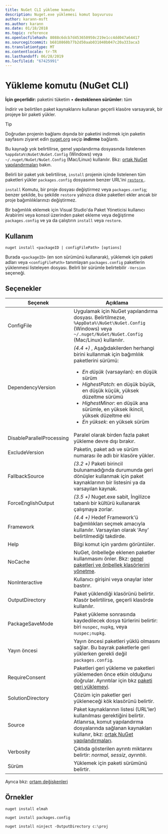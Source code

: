 ```yaml
---
title: NuGet CLI yükleme komutu
description: Nuget.exe yüklemesi komut başvurusu
author: karann-msft
ms.author: karann
ms.date: 01/18/2018
ms.topic: reference
ms.openlocfilehash: 8088c6dcb7d453650950c219e1cc4dd047a64417
ms.sourcegitcommit: b6810860b77b2d50aab031040b047c20a333aca3
ms.translationtype: MT
ms.contentlocale: tr-TR
ms.lasthandoff: 06/28/2019
ms.locfileid: "67425991"
---
```

# <a name="install-command-nuget-cli"></a>Yükleme komutu (NuGet CLI)

**İçin geçerlidir:** paketini tüketim &bullet; **desteklenen sürümler:** tüm

İndirir ve belirtilen paket kaynaklarını kullanan geçerli klasöre varsayarak, bir projeye bir paketi yükler.

> [!Tip]
> Doğrudan projenin bağlamı dışında bir paketini indirmek için paketin sayfasını ziyaret edin [nuget.org](https://www.nuget.org) seçip **indirme** bağlantı.

Bu kaynağı yok belirtilirse, genel yapılandırma dosyasında listelenen `%appdata%\NuGet\NuGet.Config` (Windows) veya `~/.nuget/NuGet/NuGet.Config` (Mac/Linux) kullanılır. Bkz: [ortak NuGet yapılandırmaları](../consume-packages/configuring-nuget-behavior.md) bakın.

Belirli bir paket yok belirtilirse, `install` projenin içinde listelenen tüm paketleri yükler `packages.config` dosyasının benzer URL'ini [ `restore` ](cli-ref-restore.md).

`install` Komutu, bir proje dosyası değiştirmez veya `packages.config`; benzer şekilde, bu şekilde `restore` yalnızca diske paketleri ekler ancak bir proje bağımlılıklarınızı değiştirmez.

Bir bağımlılık eklemek için Visual Studio'da Paket Yöneticisi kullanıcı Arabirimi veya konsol üzerinden paket ekleme veya değiştirme `packages.config` ve ya da çalıştırın `install` veya `restore`.

## <a name="usage"></a>Kullanım

```cli
nuget install <packageID | configFilePath> [options]
```

Burada `<packageID>` (en son sürümünü kullanarak), yüklemek için paketi adları veya `<configFilePath>` tanımlayan `packages.config` paketlerin yüklenmesi listeleyen dosyası. Belirli bir sürümle belirtebilir `-Version` seçeneği.

## <a name="options"></a>Seçenekler

| Seçenek | Açıklama |
| --- | --- |
| ConfigFile | Uygulamak için NuGet yapılandırma dosyası. Belirtilmezse, `%AppData%\NuGet\NuGet.Config` (Windows) veya `~/.nuget/NuGet/NuGet.Config` (Mac/Linux) kullanılır.|
| DependencyVersion | *(4.4 +)*  , Aşağıdakilerden herhangi birini kullanmak için bağımlılık paketlerini sürümü:<br/><ul><li>*En düşük* (varsayılan): en düşük sürüm</li><li>*HighestPatch*: en düşük büyük, en düşük küçük, yüksek düzeltme sürümü</li><li>*HighestMinor*: en düşük ana sürümle, en yüksek ikincil, yüksek düzeltme eki</li><li>*En yüksek*: en yüksek sürüm</li></ul> |
| DisableParallelProcessing | Paralel olarak birden fazla paket yükleme devre dışı bırakır. |
| ExcludeVersion | Paketin, paket adı ve sürüm numarası ile adlı bir klasöre yükler. |
| FallbackSource | *(3.2 +)*  Paketi birincil bulunamadığında durumunda geri dönüşler kullanmak için paket kaynaklarının bir listesini ya da varsayılan kaynak. |
| ForceEnglishOutput | *(3.5 +)*  Nuget.exe sabit, İngilizce tabanlı bir kültürü kullanarak çalışmaya zorlar. |
| Framework | *(4.4 +)*  Hedef Framework'ü bağımlılıkları seçmek amacıyla kullanılır. Varsayılan olarak 'Any' belirtilmediği takdirde. |
| Help | Bilgi komut için yardımı görüntüler. |
| NoCache | NuGet, önbelleğe eklenen paketler kullanmasını önler. Bkz: [genel paketleri ve önbellek klasörlerini yönetme](../consume-packages/managing-the-global-packages-and-cache-folders.md). |
| NonInteractive | Kullanıcı girişini veya onaylar ister bastırır. |
| OutputDirectory | Paket yüklendiği klasörünü belirtir. Klasör belirtilirse, geçerli klasörde kullanılır. |
| PackageSaveMode | Paket yükleme sonrasında kaydedilecek dosya türlerini belirtir: biri `nuspec`, `nupkg`, veya `nuspec;nupkg`. |
| Yayın öncesi | Yayın öncesi paketleri yüklü olmasını sağlar. Bu bayrak paketlerle geri yüklerken gerekli değil `packages.config`. |
| RequireConsent | Paketleri geri yükleme ve paketleri yüklemeden önce etkin olduğunu doğrular. Ayrıntılar için bkz [paketi geri yüklemeyi](../consume-packages/package-restore.md). |
| SolutionDirectory | Çözüm için paketler geri yükleneceği kök klasörünü belirtir. |
| Source | Paket kaynaklarının listesi (URL'ler) kullanılması gerektiğini belirtir. Atlanırsa, komut yapılandırma dosyalarında sağlanan kaynakları kullanır, bkz: [ortak NuGet yapılandırmaları](../consume-packages/configuring-nuget-behavior.md). |
| Verbosity | Çıktıda gösterilen ayrıntı miktarını belirtir: *normal*, *sessiz*, *ayrıntılı*. |
| Sürüm | Yüklemek için paketi sürümünü belirtir. |

Ayrıca bkz: [ortam değişkenleri](cli-ref-environment-variables.md)

## <a name="examples"></a>Örnekler

```cli
nuget install elmah

nuget install packages.config

nuget install ninject -OutputDirectory c:\proj
```
